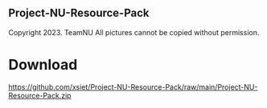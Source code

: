 ## Project-NU-Resource-Pack
Copyright 2023. TeamNU All pictures cannot be copied without permission.
# Download
https://github.com/xsiet/Project-NU-Resource-Pack/raw/main/Project-NU-Resource-Pack.zip